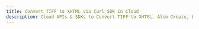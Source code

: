 ---title: Convert TIFF to XHTML via Curl SDK in Clouddescription: Cloud APIs & SDKs to Convert TIFF to XHTML. Also Create, Edit & Render Microsoft Word & OpenOffice documents in the Cloud.---